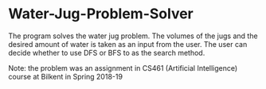 # Water-Jug-Problem-Solver
The program solves the water jug problem. The volumes of the jugs and the desired amount of water is taken as an input from the user.
The user can decide whether to use DFS or BFS to as the search method.

Note: the problem was an assignment in CS461 (Artificial Intelligence) course at Bilkent in Spring 2018-19
